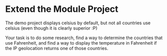 # Extend the Module Project

The demo project displays celsius by default, but not all countries use celsius (even though it is clearly superior :P)

Your task is to do some research, find a way to determine the countries that use Fahrenheit, and find a way to display the temperature in Fahrenheit if the IP geolocation returns one of those countries.
